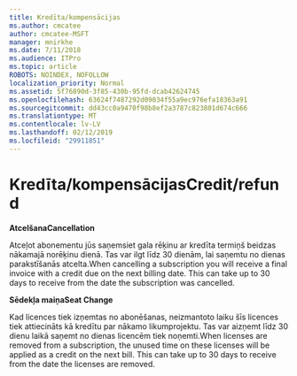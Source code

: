 ```yaml
---
title: Kredīta/kompensācijas
ms.author: cmcatee
author: cmcatee-MSFT
manager: mnirkhe
ms.date: 7/11/2018
ms.audience: ITPro
ms.topic: article
ROBOTS: NOINDEX, NOFOLLOW
localization_priority: Normal
ms.assetid: 5f76890d-3f85-430b-95fd-dcab42624745
ms.openlocfilehash: 63624f7487292d09034f55a9ec976efa18363a91
ms.sourcegitcommit: dd43cc0a9470f98b8ef2a3787c823801d674c666
ms.translationtype: MT
ms.contentlocale: lv-LV
ms.lasthandoff: 02/12/2019
ms.locfileid: "29911851"
---
```

# <a name="creditrefund"></a><span data-ttu-id="5be0b-102">Kredīta/kompensācijas</span><span class="sxs-lookup"><span data-stu-id="5be0b-102">Credit/refund</span></span>

 <span data-ttu-id="5be0b-103">**Atcelšana**</span><span class="sxs-lookup"><span data-stu-id="5be0b-103">**Cancellation**</span></span>
  
<span data-ttu-id="5be0b-p101">Atceļot abonementu jūs saņemsiet gala rēķinu ar kredīta termiņš beidzas nākamajā norēķinu dienā. Tas var ilgt līdz 30 dienām, lai saņemtu no dienas parakstīšanās atcelta.</span><span class="sxs-lookup"><span data-stu-id="5be0b-p101">When cancelling a subscription you will receive a final invoice with a credit due on the next billing date. This can take up to 30 days to receive from the date the subscription was cancelled.</span></span>
  
 <span data-ttu-id="5be0b-106">**Sēdekļa maiņa**</span><span class="sxs-lookup"><span data-stu-id="5be0b-106">**Seat Change**</span></span>
  
<span data-ttu-id="5be0b-p102">Kad licences tiek izņemtas no abonēšanas, neizmantoto laiku šīs licences tiek attiecināts kā kredītu par nākamo likumprojektu. Tas var aizņemt līdz 30 dienu laikā saņemt no dienas licencēm tiek noņemti.</span><span class="sxs-lookup"><span data-stu-id="5be0b-p102">When licenses are removed from a subscription, the unused time on these licenses will be applied as a credit on the next bill. This can take up to 30 days to receive from the date the licenses are removed.</span></span>
  

